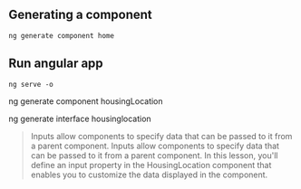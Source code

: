 ## Generating a component

`ng generate component home`

## Run angular app
`ng serve -o`

ng generate component housingLocation

ng generate interface housinglocation

> Inputs allow components to specify data that can be passed to it from a parent component. Inputs allow components to specify data that can be passed to it from a parent component. In this lesson, you'll define an input property in the HousingLocation component that enables you to customize the data displayed in the component.


